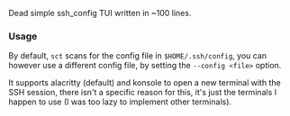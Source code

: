 Dead simple ssh_config TUI written in ~100 lines.

### Usage

By default, `sct` scans for the config file in `$HOME/.ssh/config`, you can however use a different config file, by setting the `--config <file>` option.

It supports alacritty (default) and konsole to open a new terminal with the SSH session, there isn't a specific reason for this, it's just the terminals I happen to use (I was too lazy to implement other terminals).
